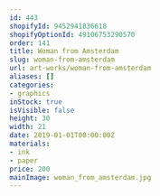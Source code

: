 ```yaml
---
id: 443
shopifyId: 9452941836618
shopifyOptionId: 49106753290570
order: 141
title: Woman from Amsterdam
slug: woman-from-amsterdam
url: art-works/woman-from-amsterdam
aliases: []
categories:
- graphics
inStock: true
isVisible: false
height: 30
width: 21
date: 2019-01-01T00:00:00Z
materials:
- ink
- paper
price: 200
mainImage: woman_from_amsterdam.jpg
---
```

